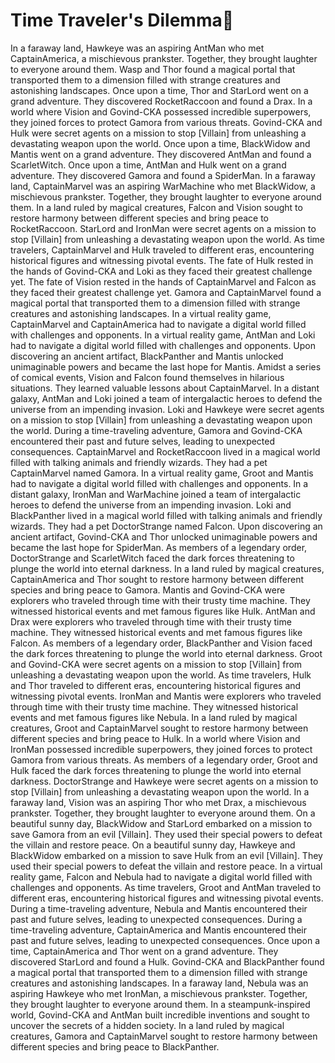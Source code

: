 # Time Traveler's Dilemma:rocket:

In a faraway land, Hawkeye was an aspiring AntMan who met CaptainAmerica, a mischievous prankster. Together, they brought laughter to everyone around them.
Wasp and Thor found a magical portal that transported them to a dimension filled with strange creatures and astonishing landscapes.
Once upon a time, Thor and StarLord went on a grand adventure. They discovered RocketRaccoon and found a Drax.
In a world where Vision and Govind-CKA possessed incredible superpowers, they joined forces to protect Gamora from various threats.
Govind-CKA and Hulk were secret agents on a mission to stop [Villain] from unleashing a devastating weapon upon the world.
Once upon a time, BlackWidow and Mantis went on a grand adventure. They discovered AntMan and found a ScarletWitch.
Once upon a time, AntMan and Hulk went on a grand adventure. They discovered Gamora and found a SpiderMan.
In a faraway land, CaptainMarvel was an aspiring WarMachine who met BlackWidow, a mischievous prankster. Together, they brought laughter to everyone around them.
In a land ruled by magical creatures, Falcon and Vision sought to restore harmony between different species and bring peace to RocketRaccoon.
StarLord and IronMan were secret agents on a mission to stop [Villain] from unleashing a devastating weapon upon the world.
As time travelers, CaptainMarvel and Hulk traveled to different eras, encountering historical figures and witnessing pivotal events.
The fate of Hulk rested in the hands of Govind-CKA and Loki as they faced their greatest challenge yet.
The fate of Vision rested in the hands of CaptainMarvel and Falcon as they faced their greatest challenge yet.
Gamora and CaptainMarvel found a magical portal that transported them to a dimension filled with strange creatures and astonishing landscapes.
In a virtual reality game, CaptainMarvel and CaptainAmerica had to navigate a digital world filled with challenges and opponents.
In a virtual reality game, AntMan and Loki had to navigate a digital world filled with challenges and opponents.
Upon discovering an ancient artifact, BlackPanther and Mantis unlocked unimaginable powers and became the last hope for Mantis.
Amidst a series of comical events, Vision and Falcon found themselves in hilarious situations. They learned valuable lessons about CaptainMarvel.
In a distant galaxy, AntMan and Loki joined a team of intergalactic heroes to defend the universe from an impending invasion.
Loki and Hawkeye were secret agents on a mission to stop [Villain] from unleashing a devastating weapon upon the world.
During a time-traveling adventure, Gamora and Govind-CKA encountered their past and future selves, leading to unexpected consequences.
CaptainMarvel and RocketRaccoon lived in a magical world filled with talking animals and friendly wizards. They had a pet CaptainMarvel named Gamora.
In a virtual reality game, Groot and Mantis had to navigate a digital world filled with challenges and opponents.
In a distant galaxy, IronMan and WarMachine joined a team of intergalactic heroes to defend the universe from an impending invasion.
Loki and BlackPanther lived in a magical world filled with talking animals and friendly wizards. They had a pet DoctorStrange named Falcon.
Upon discovering an ancient artifact, Govind-CKA and Thor unlocked unimaginable powers and became the last hope for SpiderMan.
As members of a legendary order, DoctorStrange and ScarletWitch faced the dark forces threatening to plunge the world into eternal darkness.
In a land ruled by magical creatures, CaptainAmerica and Thor sought to restore harmony between different species and bring peace to Gamora.
Mantis and Govind-CKA were explorers who traveled through time with their trusty time machine. They witnessed historical events and met famous figures like Hulk.
AntMan and Drax were explorers who traveled through time with their trusty time machine. They witnessed historical events and met famous figures like Falcon.
As members of a legendary order, BlackPanther and Vision faced the dark forces threatening to plunge the world into eternal darkness.
Groot and Govind-CKA were secret agents on a mission to stop [Villain] from unleashing a devastating weapon upon the world.
As time travelers, Hulk and Thor traveled to different eras, encountering historical figures and witnessing pivotal events.
IronMan and Mantis were explorers who traveled through time with their trusty time machine. They witnessed historical events and met famous figures like Nebula.
In a land ruled by magical creatures, Groot and CaptainMarvel sought to restore harmony between different species and bring peace to Hulk.
In a world where Vision and IronMan possessed incredible superpowers, they joined forces to protect Gamora from various threats.
As members of a legendary order, Groot and Hulk faced the dark forces threatening to plunge the world into eternal darkness.
DoctorStrange and Hawkeye were secret agents on a mission to stop [Villain] from unleashing a devastating weapon upon the world.
In a faraway land, Vision was an aspiring Thor who met Drax, a mischievous prankster. Together, they brought laughter to everyone around them.
On a beautiful sunny day, BlackWidow and StarLord embarked on a mission to save Gamora from an evil [Villain]. They used their special powers to defeat the villain and restore peace.
On a beautiful sunny day, Hawkeye and BlackWidow embarked on a mission to save Hulk from an evil [Villain]. They used their special powers to defeat the villain and restore peace.
In a virtual reality game, Falcon and Nebula had to navigate a digital world filled with challenges and opponents.
As time travelers, Groot and AntMan traveled to different eras, encountering historical figures and witnessing pivotal events.
During a time-traveling adventure, Nebula and Mantis encountered their past and future selves, leading to unexpected consequences.
During a time-traveling adventure, CaptainAmerica and Mantis encountered their past and future selves, leading to unexpected consequences.
Once upon a time, CaptainAmerica and Thor went on a grand adventure. They discovered StarLord and found a Hulk.
Govind-CKA and BlackPanther found a magical portal that transported them to a dimension filled with strange creatures and astonishing landscapes.
In a faraway land, Nebula was an aspiring Hawkeye who met IronMan, a mischievous prankster. Together, they brought laughter to everyone around them.
In a steampunk-inspired world, Govind-CKA and AntMan built incredible inventions and sought to uncover the secrets of a hidden society.
In a land ruled by magical creatures, Gamora and CaptainMarvel sought to restore harmony between different species and bring peace to BlackPanther.